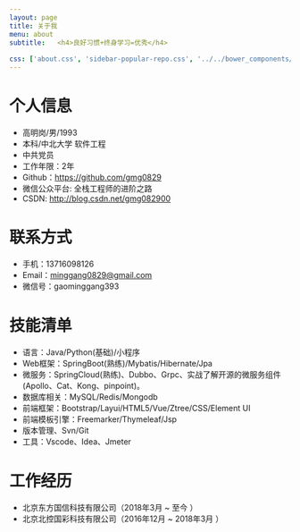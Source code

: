 ```yaml
---
layout: page
title: 关于我
menu: about
subtitle:   <h4>良好习惯+终身学习=优秀</h4>
                            
css: ['about.css', 'sidebar-popular-repo.css', '../../bower_components/flag-icon-css/css/flag-icon.min.css']
---
```


<!-- {% include about.html %} -->

# 个人信息

 - 高明岗/男/1993 
 - 本科/中北大学 软件工程
 - 中共党员
 - 工作年限：2年
 - Github：https://github.com/gmg0829
 - 微信公众平台: 全栈工程师的进阶之路
 - CSDN:  http://blog.csdn.net/gmg082900
# 联系方式
- 手机：13716098126
- Email：minggang0829@gmail.com
- 微信号：gaominggang393
# 技能清单
- 语言：Java/Python(基础)/小程序
- Web框架：SpringBoot(熟练)/Mybatis/Hibernate/Jpa
- 微服务：SpringCloud(熟练)、Dubbo、Grpc、实战了解开源的微服务组件(Apollo、Cat、Kong、pinpoint)。
- 数据库相关：MySQL/Redis/Mongodb
- 前端框架：Bootstrap/Layui/HTML5/Vue/Ztree/CSS/Element UI
- 前端模板引擎：Freemarker/Thymeleaf/Jsp
- 版本管理、Svn/Git
- 工具：Vscode、Idea、Jmeter
# 工作经历
- 北京东方国信科技有限公司（2018年3月 ~ 至今 ）
- 北京北控国彩科技有限公司（2016年12月 ~ 2018年3月 ）


      